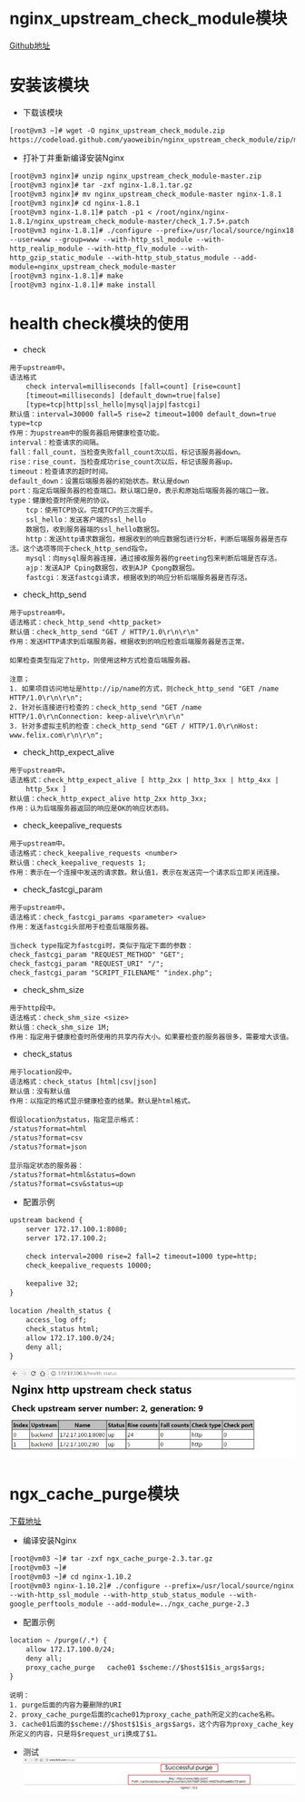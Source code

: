 # nginx_upstream_check_module模块

[Github地址](https://github.com/yaoweibin/nginx_upstream_check_module)

# 安装该模块
* 下载该模块
```
[root@vm3 ~]# wget -O nginx_upstream_check_module.zip https://codeload.github.com/yaoweibin/nginx_upstream_check_module/zip/master
```

* 打补丁并重新编译安装Nginx
```
[root@vm3 nginx]# unzip nginx_upstream_check_module-master.zip 
[root@vm3 nginx]# tar -zxf nginx-1.8.1.tar.gz
[root@vm3 nginx]# mv nginx_upstream_check_module-master nginx-1.8.1
[root@vm3 nginx]# cd nginx-1.8.1
[root@vm3 nginx-1.8.1]# patch -p1 < /root/nginx/nginx-1.8.1/nginx_upstream_check_module-master/check_1.7.5+.patch 
[root@vm3 nginx-1.8.1]# ./configure --prefix=/usr/local/source/nginx18 --user=www --group=www --with-http_ssl_module --with-http_realip_module --with-http_flv_module --with-http_gzip_static_module --with-http_stub_status_module --add-module=nginx_upstream_check_module-master
[root@vm3 nginx-1.8.1]# make
[root@vm3 nginx-1.8.1]# make install
```

# health check模块的使用
* check
```
用于upstream中。
语法格式
    check interval=milliseconds [fall=count] [rise=count]
    [timeout=milliseconds] [default_down=true|false]
    [type=tcp|http|ssl_hello|mysql|ajp|fastcgi]
默认值：interval=30000 fall=5 rise=2 timeout=1000 default_down=true type=tcp
作用：为upstream中的服务器启用健康检查功能。
interval：检查请求的间隔。
fall：fall_count，当检查失败fall_count次以后，标记该服务器down。
rise：rise_count，当检查成功rise_count次以后，标记该服务器up。
timeout：检查请求的超时时间。
default_down：设置后端服务器的初始状态。默认是down
port：指定后端服务器的检查端口。默认端口是0，表示和原始后端服务器的端口一致。
type：健康检查时所使用的协议。
    tcp：使用TCP协议。完成TCP的三次握手。
    ssl_hello：发送客户端的ssl_hello
    数据包，收到服务器端的ssl_hello数据包。
    http：发送http请求数据包，根据收到的响应数据包进行分析，判断后端服务器是否存活。这个选项等同于check_http_send指令。
    mysql：向mysql服务器连接，通过接收服务器的greeting包来判断后端是否存活。
    ajp：发送AJP Cping数据包，收到AJP Cpong数据包。
    fastcgi：发送fastcgi请求，根据收到的响应分析后端服务器是否存活。
```

* check_http_send
```
用于upstream中。
语法格式：check_http_send <http_packet>
默认值：check_http_send "GET / HTTP/1.0\r\n\r\n"
作用：发送HTTP请求到后端服务器，根据收到的响应检查后端服务器是否正常。

如果检查类型指定了http，则使用这种方式检查后端服务器。

注意；
1. 如果项目访问地址是http://ip/name的方式，则check_http_send "GET /name HTTP/1.0\r\n\r\n";
2. 针对长连接进行检查的：check_http_send "GET /name HTTP/1.0\r\nConnection: keep-alive\r\n\r\n"
3. 针对多虚拟主机的检查：check_http_send "GET / HTTP/1.0\r\nHost: www.felix.com\r\n\r\n";
```

* check_http_expect_alive
```
用于upstream中。
语法格式：check_http_expect_alive [ http_2xx | http_3xx | http_4xx |
    http_5xx ]
默认值：check_http_expect_alive http_2xx http_3xx;
作用：认为后端服务器返回的响应是OK的响应状态码。
```

* check_keepalive_requests
```
用于upstream中。
语法格式：check_keepalive_requests <number>
默认值：check_keepalive_requests 1;
作用：表示在一个连接中发送的请求数。默认值1，表示在发送完一个请求后立即关闭连接。
```

* check_fastcgi_param
```
用于upstream中。
语法格式：check_fastcgi_params <parameter> <value>
作用：发送fastcgi头部用于检查后端服务器。

当check type指定为fastcgi时，类似于指定下面的参数：
check_fastcgi_param "REQUEST_METHOD" "GET";
check_fastcgi_param "REQUEST_URI" "/";
check_fastcgi_param "SCRIPT_FILENAME" "index.php";
```

* check_shm_size
```
用于http段中。
语法格式：check_shm_size <size>
默认值：check_shm_size 1M;
作用：指定用于健康检查时所使用的共享内存大小。如果要检查的服务器很多，需要增大该值。
```

* check_status
```
用于location段中。
语法格式：check_status [html|csv|json]
默认值：没有默认值
作用：以指定的格式显示健康检查的结果。默认是html格式。

假设location为status，指定显示格式：
/status?format=html
/status?format=csv
/status?format=json

显示指定状态的服务器：
/status?format=html&status=down
/status?format=csv&status=up
```

* 配置示例
```
upstream backend {
    server 172.17.100.1:8080;
    server 172.17.100.2;

    check interval=2000 rise=2 fall=2 timeout=1000 type=http;
    check_keepalive_requests 10000;

    keepalive 32;
}

location /health_status {
    access_log off;
    check_status html;
    allow 172.17.100.0/24;
    deny all;
}
```

![health_check status](https://github.com/felix1115/Docs/blob/master/Images/nginx_hc-1.png)


# ngx_cache_purge模块

[下载地址](http://labs.frickle.com/files/ngx_cache_purge-2.3.tar.gz)

* 编译安装Nginx
```
[root@vm03 ~]# tar -zxf ngx_cache_purge-2.3.tar.gz
[root@vm03 ~]#
[root@vm03 ~]# cd nginx-1.10.2
[root@vm03 nginx-1.10.2]# ./configure --prefix=/usr/local/source/nginx --with-http_ssl_module --with-http_stub_status_module --with-google_perftools_module --add-module=../ngx_cache_purge-2.3

```

* 配置示例
```
location ~ /purge(/.*) {
    allow 172.17.100.0/24;
    deny all;
    proxy_cache_purge   cache01 $scheme://$host$1$is_args$args;
}

说明：
1. purge后面的内容为要删除的URI
2. proxy_cache_purge后面的cache01为proxy_cache_path所定义的cache名称。
3. cache01后面的$scheme://$host$1$is_args$args，这个内容为proxy_cache_key所定义的内容，只是将$request_uri换成了$1。
```

* 测试
![nginx url purge结果](https://github.com/felix1115/Docs/blob/master/Images/nginx_url_purge.png)






